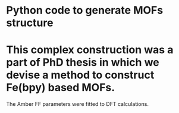 # Python code to generate MOFs structure

# This complex construction was a part of PhD thesis in which we devise a method to construct Fe(bpy) based MOFs.
The Amber FF parameters were fitted to DFT calculations. 

